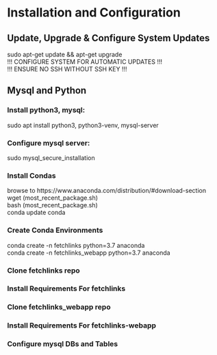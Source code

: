 <H1>Installation and Configuration</H1>

<H2>Update, Upgrade & Configure System Updates</H2>
sudo apt-get update && apt-get upgrade<br>
!!! CONFIGURE SYSTEM FOR AUTOMATIC UPDATES !!!<br>
!!! ENSURE NO SSH WITHOUT SSH KEY !!!<br>

<H2>Mysql and Python</H2>
<H3>Install python3, mysql:</H3>
sudo apt install python3, python3-venv, mysql-server<br>

<H3>Configure mysql server:</H3>
sudo mysql_secure_installation<br>

<H3>Install Condas</H3>
browse to https://www.anaconda.com/distribution/#download-section<br>
wget (most_recent_package.sh)<br>
bash (most_recent_package.sh)<br>
conda update conda<br>

<H3>Create Conda Environments</H3>
conda create -n fetchlinks python=3.7 anaconda<br>
conda create -n fetchlinks_webapp python=3.7 anaconda<br>

<H3>Clone fetchlinks repo</H3>

<H3>Install Requirements For fetchlinks</H3>

<H3>Clone fetchlinks_webapp repo</H3>

<H3>Install Requirements For fetchlinks-webapp</H3>

<H3>Configure mysql DBs and Tables</H3>










